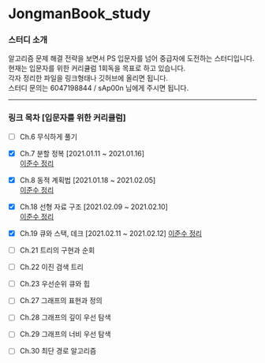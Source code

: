 # JongmanBook_study


### 스터디 소개

알고리즘 문제 해결 전략을 보면서 PS 입문자를 넘어 중급자에 도전하는 스터디입니다.  
현재는 입문자를 위한 커리큘럼 1회독을 목표로 하고 있습니다.  
각자 정리한 파일을 링크형태나 깃허브에 올리면 됩니다.  
스터디 문의는 6047198844 / sAp00n 님에게 주시면 됩니다.  

---
### 링크 목차 [입문자를 위한 커리큘럼]

- [ ] Ch.6 무식하게 풀기

- [x] Ch.7 분할 정복 [2021.01.11 ~ 2021.01.16]  
[이준수 정리](https://www.notion.so/7-19efd1b889d14ae3b99f259f1c1fdbe4)  

- [x] Ch.8 동적 계획법 [2021.01.18 ~ 2021.02.05]  
[이준수 정리](https://www.notion.so/8-a2d3c7aff1a94b718473fac2198c67bd)  

- [x] Ch.18 선형 자료 구조 [2021.02.09 ~ 2021.02.10]  
[이준수 정리](https://www.notion.so/18-3a2ab78357b14c04a2301f60ab5dadd8)

- [x] Ch.19 큐와 스택, 데크 [2021.02.11 ~ 2021.02.12]
[이준수 정리](https://www.notion.so/19-d197522615d842618263ddd101924d7a)

- [ ] Ch.21 트리의 구현과 순회

- [ ] Ch.22 이진 검색 트리

- [ ] Ch.23 우선순위 큐와 힙

- [ ] Ch.27 그래프의 표현과 정의

- [ ] Ch.28 그래프의 깊이 우선 탐색

- [ ] Ch.29 그래프의 너비 우선 탐색

- [ ] Ch.30 최단 경로 알고리즘
